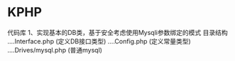 # KPHP
代码库
1、实现基本的DB类，基于安全考虑使用Mysqli参数绑定的模式
	目录结构
		....Interface.php (定义DB接口类型)
		....Config.php  (定义常量类型)
		....Drives/mysql.php (普通mysql)
		
	
